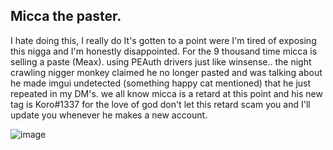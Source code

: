 ## Micca the paster.

I hate doing this, I really do It's gotten to a point were I'm tired of exposing this nigga and I'm honestly disappointed. For the 9 thousand time micca is selling a paste (Meax). using PEAuth drivers just like winsense.. the night crawling nigger monkey claimed he no longer pasted and was talking about he made imgui undetected (something happy cat mentioned) that he just repeated in my DM's. we all know micca is a retard at this point and his new tag is Koro#1337 for the love of god don't let this retard scam you and I'll update you whenever he makes a new account. 


![image](https://user-images.githubusercontent.com/71342003/149041006-b8947c49-cdc5-44d8-8ed6-7cd356d94014.png)
